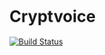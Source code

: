# Cryptvoice

[![Build Status](https://travis-ci.org/vaihtovirta/cryptvoice.svg?branch=master)](https://travis-ci.org/vaihtovirta/cryptvoice)

